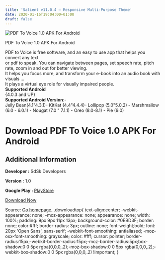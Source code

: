 ```yaml
---
title: 'Salient v11.0.4 – Responsive Multi-Purpose Theme'
date: 2020-01-16T19:04:00+01:00
draft: false
---
```


![PDF To Voice 1.0 APK For Android](https://i1.wp.com/apkhome.net/wp-content/uploads/2020/01/PDF-To-Voice-1.0.png "PDF To Voice 1.0 APK For Android")

  

PDF To Voice 1.0 APK For Android

PDF to Voice is free software, and an easy to use app that helps you convert any text  
or pdf to speak. You can navigate between pages, set speech rate, pitch rate, zoom in and out for better viewing.  
It helps you focus more, and transform your e-book into an audio book with visuals ...  
It plays a virtual eye role for visually impaired people.  
**Supported Android**  
{4.0.3 and UP}  
**Supported Android Version**:-  
Jelly Bean(4.1"4.3.1)- KitKat (4.4"4.4.4)- Lollipop (5.0"5.0.2) - Marshmallow (6.0 - 6.0.1) - Nougat (7.0 " 7.1.1) - Oreo (8.0-8.1) - Pie (9.0)

Download PDF To Voice 1.0 APK For Android
=========================================

Additional Information
----------------------

**Developer :** SdSk Developers

**Version :** 1.0

**Google Play :** [PlayStore](https://play.google.com/store/apps/details?id=com.piyush.newu.texttovoice)

  

[Download Now](https://store4app.co/post/pdf-to-voice-1-0-apk-for-android_1579198343)

  
Source: [Go homepage.](https://store4app.co/post/pdf-to-voice-1-0-apk-for-android_1579198343) .downloadtop{ text-align:center; -webkit-appearance: none; -moz-appearance: none; appearance: none; width: 100%; padding: 9px 9px 11px 13px; background-color: #0EBD3F; border: none; color:#fff; border-radius: 3px; outline: none; font-weight;bold; font: 20px 'Open Sans', sans-serif; -webkit-font-smoothing: antialiased; -moz-osx-font-smoothing: grayscale; color: #fff; cursor: pointer; border-radius:15px;-webkit-border-radius:15px;-moz-border-radius:5px;box-shadow:0 0 5px rgba(0,0,0,.2);-moz-box-shadow:0 0 5px rgba(0,0,0,.2);-webkit-box-shadow:0 0 5px rgba(0,0,0,.2) !important; }
